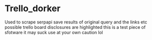 # Trello_dorker
Used to scrape serpapi save results of original query and the links etc possible trello board disclosures are highlighted this is a test piece of sfotware it may suck use at your own caution lol
